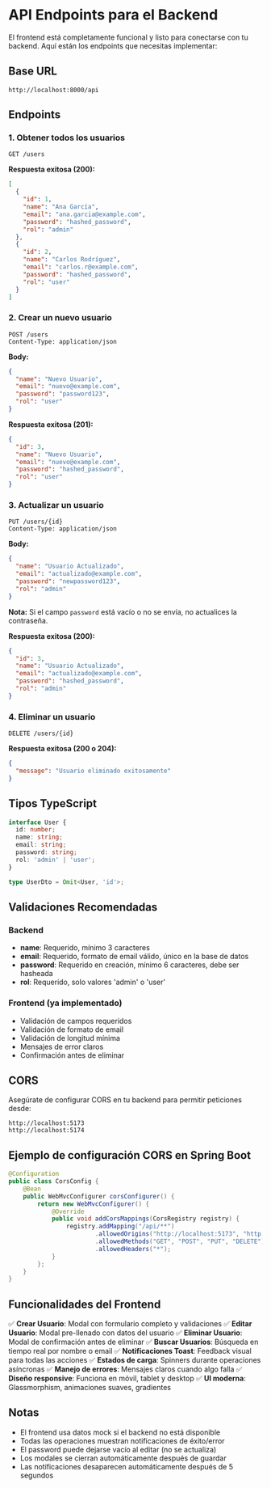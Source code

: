 # API Endpoints para el Backend

El frontend está completamente funcional y listo para conectarse con tu backend. Aquí están los endpoints que necesitas implementar:

## Base URL
```
http://localhost:8000/api
```

## Endpoints

### 1. Obtener todos los usuarios
```http
GET /users
```

**Respuesta exitosa (200):**
```json
[
  {
    "id": 1,
    "name": "Ana García",
    "email": "ana.garcia@example.com",
    "password": "hashed_password",
    "rol": "admin"
  },
  {
    "id": 2,
    "name": "Carlos Rodríguez",
    "email": "carlos.r@example.com",
    "password": "hashed_password",
    "rol": "user"
  }
]
```

### 2. Crear un nuevo usuario
```http
POST /users
Content-Type: application/json
```

**Body:**
```json
{
  "name": "Nuevo Usuario",
  "email": "nuevo@example.com",
  "password": "password123",
  "rol": "user"
}
```

**Respuesta exitosa (201):**
```json
{
  "id": 3,
  "name": "Nuevo Usuario",
  "email": "nuevo@example.com",
  "password": "hashed_password",
  "rol": "user"
}
```

### 3. Actualizar un usuario
```http
PUT /users/{id}
Content-Type: application/json
```

**Body:**
```json
{
  "name": "Usuario Actualizado",
  "email": "actualizado@example.com",
  "password": "newpassword123",
  "rol": "admin"
}
```

**Nota:** Si el campo `password` está vacío o no se envía, no actualices la contraseña.

**Respuesta exitosa (200):**
```json
{
  "id": 3,
  "name": "Usuario Actualizado",
  "email": "actualizado@example.com",
  "password": "hashed_password",
  "rol": "admin"
}
```

### 4. Eliminar un usuario
```http
DELETE /users/{id}
```

**Respuesta exitosa (200 o 204):**
```json
{
  "message": "Usuario eliminado exitosamente"
}
```

## Tipos TypeScript

```typescript
interface User {
  id: number;
  name: string;
  email: string;
  password: string;
  rol: 'admin' | 'user';
}

type UserDto = Omit<User, 'id'>;
```

## Validaciones Recomendadas

### Backend
- **name**: Requerido, mínimo 3 caracteres
- **email**: Requerido, formato de email válido, único en la base de datos
- **password**: Requerido en creación, mínimo 6 caracteres, debe ser hasheada
- **rol**: Requerido, solo valores 'admin' o 'user'

### Frontend (ya implementado)
- Validación de campos requeridos
- Validación de formato de email
- Validación de longitud mínima
- Mensajes de error claros
- Confirmación antes de eliminar

## CORS

Asegúrate de configurar CORS en tu backend para permitir peticiones desde:
```
http://localhost:5173
http://localhost:5174
```

## Ejemplo de configuración CORS en Spring Boot

```java
@Configuration
public class CorsConfig {
    @Bean
    public WebMvcConfigurer corsConfigurer() {
        return new WebMvcConfigurer() {
            @Override
            public void addCorsMappings(CorsRegistry registry) {
                registry.addMapping("/api/**")
                        .allowedOrigins("http://localhost:5173", "http://localhost:5174")
                        .allowedMethods("GET", "POST", "PUT", "DELETE")
                        .allowedHeaders("*");
            }
        };
    }
}
```

## Funcionalidades del Frontend

✅ **Crear Usuario**: Modal con formulario completo y validaciones
✅ **Editar Usuario**: Modal pre-llenado con datos del usuario
✅ **Eliminar Usuario**: Modal de confirmación antes de eliminar
✅ **Buscar Usuarios**: Búsqueda en tiempo real por nombre o email
✅ **Notificaciones Toast**: Feedback visual para todas las acciones
✅ **Estados de carga**: Spinners durante operaciones asíncronas
✅ **Manejo de errores**: Mensajes claros cuando algo falla
✅ **Diseño responsive**: Funciona en móvil, tablet y desktop
✅ **UI moderna**: Glassmorphism, animaciones suaves, gradientes

## Notas

- El frontend usa datos mock si el backend no está disponible
- Todas las operaciones muestran notificaciones de éxito/error
- El password puede dejarse vacío al editar (no se actualiza)
- Los modales se cierran automáticamente después de guardar
- Las notificaciones desaparecen automáticamente después de 5 segundos